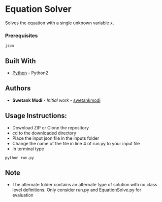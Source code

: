 # Equation Solver

Solves the equation with a single unknown variable x.

### Prerequisites


```
json
```

## Built With

* [Python](http://www.python.org/) - Python2

## Authors

* **Swetank Modi** - *Initial work* - [swetankmodi](https://github.com/swetankmodi)


## Usage Instructions:

* Download ZIP or Clone the repository
* cd to the downloaded directory
* Place the input json file in the inputs folder
* Change the name of the file in line 4 of run.py to your input file
* In terminal type

```
python run.py
```

## Note

* The alternate folder contains an alternate type of solution with no class level definitions. Only consider run.py and EquationSolve.py for evaluation
